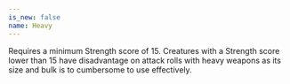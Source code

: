 ```yaml
---
is_new: false
name: Heavy
---
```

Requires a minimum Strength score of 15. Creatures with a Strength score lower than 15 have
disadvantage on attack rolls with heavy weapons as its size and bulk is to cumbersome to use
effectively.
